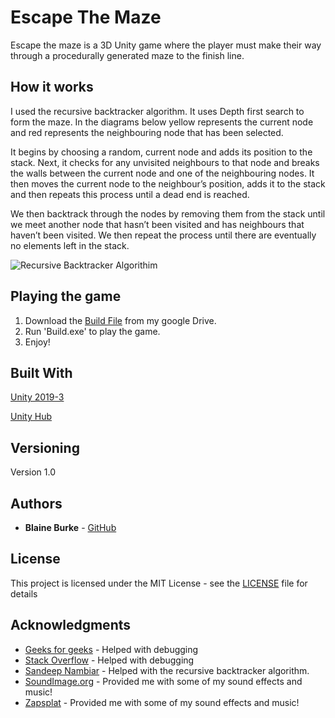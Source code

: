 # Escape The Maze

Escape the maze is a 3D Unity game where the player must make their way through a procedurally generated maze to the finish line.

## How it works
I used the recursive backtracker algorithm. It uses Depth first search to form the maze.
In the diagrams below yellow represents the current node and red represents the neighbouring 
node that has been selected.


It begins by choosing a random, current node and adds its position to the stack. Next, it checks for
any unvisited neighbours to that node and breaks the walls between the current node and one of 
the neighbouring nodes. It then moves the current node to the neighbour’s position, adds it to the 
stack and then repeats this process until a dead end is reached.


We then backtrack through the nodes by removing them from the stack until we meet another node 
that hasn’t been visited and has neighbours that haven’t been visited. We then repeat the process
until there are eventually no elements left in the stack.

![Recursive Backtracker Algorithim](https://github.com/BurkeBlaine1999/procedurally-Generated-Maze/blob/main/Assets/Images/Designs.PNG)

## Playing the game

1) Download the [Build File](https://drive.google.com/file/d/1Cj9XqGRRVThX00QirjG52muzaP7VoCjF/view?usp=sharing) from my google Drive.
3) Run 'Build.exe' to play the game.
4) Enjoy!

## Built With

[Unity 2019-3](https://unity.com/releases/2019-3)

[Unity Hub](https://unity3d.com/get-unity/download)

## Versioning

Version 1.0

## Authors

* **Blaine Burke** - [GitHub](https://github.com/BurkeBlaine1999)

## License

This project is licensed under the MIT License - see the [LICENSE](https://github.com/BurkeBlaine1999/procedurally-Generated-Maze/blob/main/LICENSE) file for details

## Acknowledgments

* [Geeks for geeks](https://www.geeksforgeeks.org/) - Helped with debugging 
* [Stack Overflow](https://stackoverflow.com/) - Helped with debugging 
* [Sandeep Nambiar](https://www.youtube.com/channel/UCmfFa5FtYTbE_sFHpB1gxKg) - Helped with the recursive backtracker algorithm.
* [SoundImage.org](http://soundimage.org/) - Provided me with some of my sound effects and music! 
* [Zapsplat](https://www.zapsplat.com/) - Provided me with some of my sound effects and music! 


